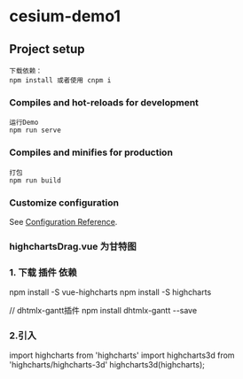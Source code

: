 # cesium-demo1

## Project setup
```
下载依赖：
npm install 或者使用 cnpm i
```

### Compiles and hot-reloads for development
```
运行Demo
npm run serve
```

### Compiles and minifies for production
```
打包
npm run build
```

### Customize configuration
See [Configuration Reference](https://cli.vuejs.org/config/).

### highchartsDrag.vue 为甘特图
### 1. 下载 插件 依赖
npm install -S vue-highcharts
npm install -S highcharts  

// dhtmlx-gantt插件
npm install dhtmlx-gantt --save 

### 2.引入
import highcharts from 'highcharts'
import highcharts3d from 'highcharts/highcharts-3d'
highcharts3d(highcharts);

